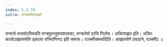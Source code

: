 ```yaml
---
index: 5.2.70
sutra: तन्त्रादचिरापहृते

---
```

 तन्यन्ते तन्तवोऽस्मिन्नति तन्त्रमुतन्तुवायशलाका, तन्त्रातेर्वा एरचि णिलोपः। अचिरापहृत इति। अचिरः कालोऽपहृतस्येति ठ्कालाः परिमाणिनाऽ इति समासः। पञ्चमीसमर्थादिति। अपहृतयोगे ठपादाने, पञ्चमीऽ ॥